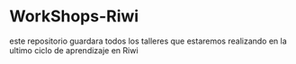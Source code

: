 # WorkShops-Riwi
este repositorio guardara todos los talleres que estaremos realizando en la ultimo ciclo de aprendizaje en Riwi

